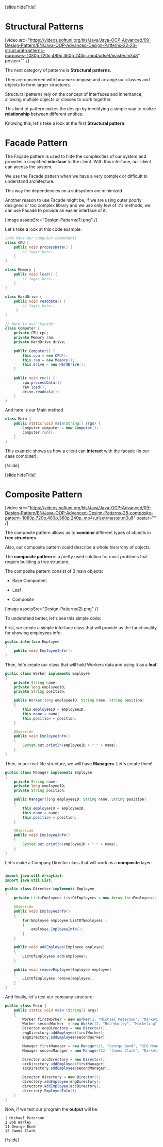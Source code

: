 [slide hideTitle]

# Structural Patterns

[video src="https://videos.softuni.org/hls/Java/Java-OOP-Advanced/09-Design-Pattern/EN/Java-OOP-Advanced-Design-Patterns-22-23-structural-patterns-purposes-,1080p,720p,480p,360p,240p,.mp4/urlset/master.m3u8" poster="" /]

The next category of patterns is **Structural patterns**.

They are concerned with how we compose and arrange our classes and objects to form larger structures.

Structural patterns rely on the concept of interfaces and inheritance, allowing multiple objects or classes to work together.

This kind of pattern makes the design by identifying a simple way to realize **relationship** between different entities.

Knowing this, let's take a look at the first **Structural pattern**:

# Facade Pattern

The Façade pattern is used to hide the complexities of our system and provides a simplified **interface** to the client. With this interface, our client can access the system.

We use the Facade pattern when we have a very complex or difficult to understand architecture.

This way the dependencies on a subsystem are minimized.

Another reason to use Facade might be, if we are using outer poorly designed or too complex library and we use only few of it's methods, we can use Facade to provide an easier interface of it.

[image assetsSrc="Design-Patterns(1).png" /]

Let's take a look at this code example:

``` java
//We have our computer components
class CPU {
    public void processData() {
        // logic here...
    }
}
 
class Memory {
    public void load() { 
        // logic here...
    }
}
 
class HardDrive {
    public void readdata() {
        // logic here...
     }
}
 
// Here is our "Facade"
class Computer {
    private CPU cpu;
    private Memory ram;
    private HardDrive drive;
 
    public Computer() {
        this.cpu = new CPU();
        this.ram = new Memory();
        this.drive = new HardDrive();
    }
 
    public void run() {
        cpu.processData();
        ram.load();
        drive.readdata();
    }
}

```
And here is our Main method

``` java
class Main {
    public static void main(String[] args) {
        Computer computer = new Computer();
        computer.run();
    }
}
```

This example shows us how a client can **interact** with the facade (in our case computer).



[/slide]

[slide hideTitle]

# Composite Pattern

[video src="https://videos.softuni.org/hls/Java/Java-OOP-Advanced/09-Design-Pattern/EN/Java-OOP-Advanced-Design-Patterns-28-composite-pattern-,1080p,720p,480p,360p,240p,.mp4/urlset/master.m3u8" poster="" /]

The composite pattern allows us to **combine** different types of objects in **tree structures**

Also, our composite pattern could describe a whole hierarchy of objects.

The **composite pattern** is a pretty used solution for most problems that require  building a tree structure.

The composite pattern consist of 3 main objects:

- Base Component

- Leaf

- Composite 

[image assetsSrc="Design-Patterns(2).png" /]

To understand better, let's see this simple code:

First, we create a simple interface class that will provide us the functionality for showing employees info:

``` java
public interface Employee
{
    public void EmployeeInfo();
}
```

Then, let's create our class that will hold Workers data and using it as a **leaf**

``` java
public class Worker implements Employee
{
    private String name;
    private long employeeID;
    private String position;

    public Worker(long employeeID, String name, String position)
    {
        this.employeeID = employeeID;
        this.name = name;
        this.position = position;
    }

    @Override
    public void EmployeeInfo()
    {
        System.out.println(employeeID + " " + name);
    }
}
```

Then, in our real-life structure, we will have **Managers**. Let's create them!

``` java
public class Manager implements Employee
{
    private String name;
    private long employeeID;
    private String position;

    public Manager(long employeeID, String name, String position)
    {
        this.employeeID = employeeID;
        this.name = name;
        this.position = position;
    }

    @Override
    public void EmployeeInfo()
    {
        System.out.println(employeeID + " " + name);
    }
}
```

Let's make a Company Director class that will work as a **composite** layer:

``` java

import java.util.ArrayList;
import java.util.List;

public class Director implements Employee
{
    private List<Employee> ListOfEmployees = new ArrayList<Employee>();

    @Override
    public void EmployeeInfo()
    {
        for(Employee employee:ListOfEmployees )
        {
            employee.EmployeeInfo();
        }
    }

    public void addEmployee(Employee employee)
    {
        ListOfEmployees.add(employee);
    }

    public void removeEmployee(Employee employee)
    {
        ListOfEmployees.remove(employee);
    }
}
```

And finally, let's test our company structure:

``` java
public class Main {
    public static void main (String[] args)
    {
        Worker firstWorker = new Worker(1, "Michael Peterson", "Marketing");
        Worker secondWorker  = new Worker(2, "Bob Warley", "Marketing");
        Director engDirectory = new Director();
        engDirectory.addEmployee(firstWorker);
        engDirectory.addEmployee(secondWorker);

        Manager firstManager = new Manager(11, "George Bond", "SEO Manager");
        Manager secondManager = new Manager(12, "James Clark", "Marketing Manager");

        Director accDirectory = new Director();
        accDirectory.addEmployee(firstManager);
        accDirectory.addEmployee(secondManager);

        Director directory = new Director();
        directory.addEmployee(engDirectory);
        directory.addEmployee(accDirectory);
        directory.EmployeeInfo();
    }
}
```

Now, if we test our program the **output** will be:

```
1 Michael Peterson
2 Bob Warley
11 George Bond
12 James Clark
```
[/slide]

